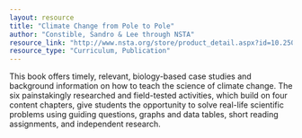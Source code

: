 ```yaml
---
layout: resource
title: "Climate Change from Pole to Pole"
author: "Constible, Sandro & Lee through NSTA"
resource_link: "http://www.nsta.org/store/product_detail.aspx?id=10.2505/9781933531236"
resource_type: "Curriculum, Publication"
---
```


This book offers timely, relevant, biology-based case studies and background information on how to teach the science of climate change. The six painstakingly researched and field-tested activities, which build on four content chapters, give students the opportunity to solve real-life scientific problems using guiding questions, graphs and data tables, short reading assignments, and independent research.
